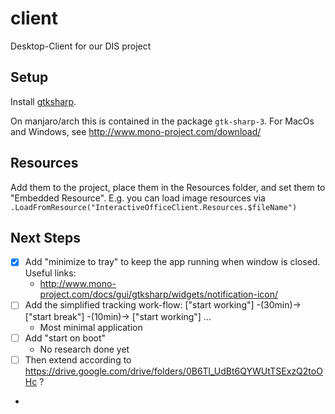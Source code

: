 # client
Desktop-Client for our DIS project


## Setup

Install [gtksharp](http://www.mono-project.com/docs/gui/gtksharp/).

On manjaro/arch this is contained in the package `gtk-sharp-3`. For 
MacOs and Windows, see http://www.mono-project.com/download/

## Resources

Add them to the project, place them in the Resources folder, and set them to
"Embedded Resource". E.g. you can load image resources via
`.LoadFromResource("InteractiveOfficeClient.Resources.$fileName")`

## Next Steps

 * [x] Add "minimize to tray" to keep the app running when window is closed. Useful links:
   * http://www.mono-project.com/docs/gui/gtksharp/widgets/notification-icon/
 * [ ] Add the simplified tracking work-flow: ["start working"] -(30min)-> ["start break"] -(10min)-> ["start working"] ...
   * Most minimal application
 * [ ] Add "start on boot"
   * No research done yet
 * [ ] Then extend according to https://drive.google.com/drive/folders/0B6Tl_UdBt6QYWUtTSExzQ2toOHc ?
  * 
